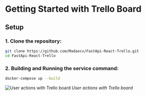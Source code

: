 # Getting Started with Trello Board

## Setup

### 1. Clone the repository:

```bash
git clone https://github.com/Madaocv/FastApi-React-Trello.git
cd FastApi-React-Trello
```
### 2. Building and Running the service command:

```bash
docker-compose up --build
```
![User actions with Trello board](img/RecordTrello_fast_x4.gif)
*User actions with Trello board*